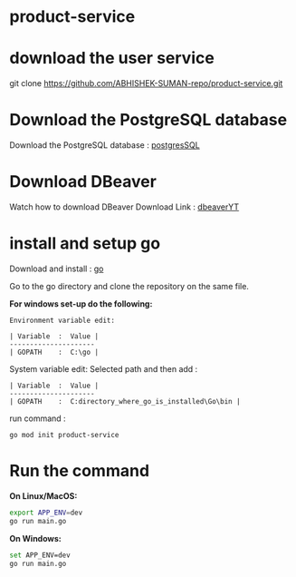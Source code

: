 # product-service

# download the user service
git clone https://github.com/ABHISHEK-SUMAN-repo/product-service.git

# Download the PostgreSQL database

Download the PostgreSQL database : [postgresSQL](https://www.postgresql.org/download/)

# Download DBeaver

Watch how to download DBeaver
Download Link : [dbeaverYT](https://youtu.be/0BOjD6H9Uos?si=2NrD1rD0z8qJlL5z/)

# install and setup go

Download and install  : [go](https://go.dev/doc/install)

Go to the go directory and clone the repository on the same file.

**For windows set-up do the following:**

```
Environment variable edit:

| Variable  :  Value |
---------------------
| GOPATH    :  C:\go |  

```
System variable edit: Selected path and then add :

```
| Variable  :  Value |
---------------------
| GOPATH    :  C:directory_where_go_is_installed\Go\bin |
```

run command : 
```
go mod init product-service
```

# Run the command

**On Linux/MacOS:**

```bash
export APP_ENV=dev
go run main.go

```
**On Windows:**

```bash
set APP_ENV=dev
go run main.go
